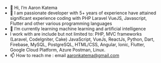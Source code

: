 - 👋 Hi, I’m Aaron Katema
- 👀 I am  passionate developer with 5+ years of experience have attained significant experience coding with PHP Laravel VueJS, Javascript, Flutter and other various programming languages 
- 🌱 I’m currently learning machine learning and artificial intelligence
- I work with are include but not limited to: PHP, MVC frameworks (Laravel, CodeIgniter, Cake) JavaScript, VueJs, ReactJs, Python, Dart, Firebase, MySQL, PostgreSQL, HTML/CSS, Angular, Ionic, Flutter, Google Cloud Platform, Azure Postman, Linux.
- 📫 How to reach me : email aaronkatema@gmail.com

<!---
Aeronk/Aeronk is a ✨ special ✨ repository because its `README.md` (this file) appears on your GitHub profile.
You can click the Preview link to take a look at your changes.
--->
